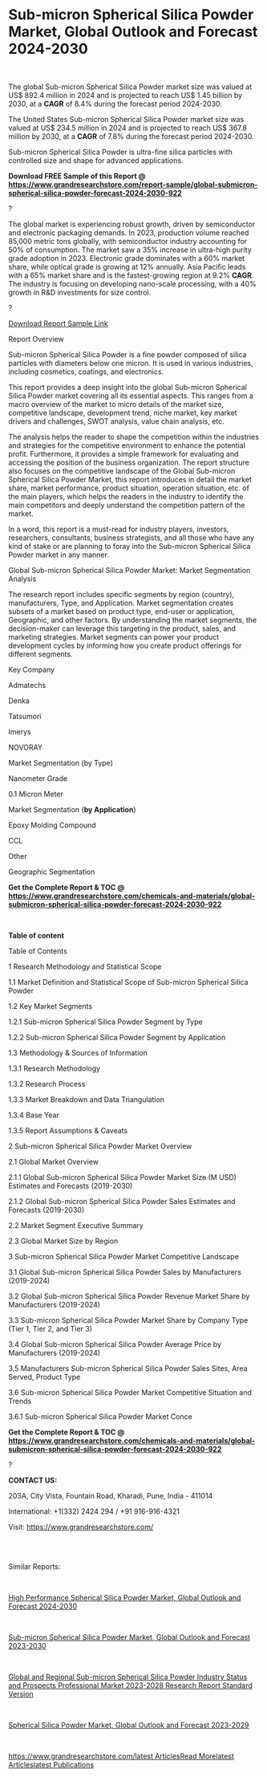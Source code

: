 <h1>Sub-micron Spherical Silica Powder Market, Global Outlook and Forecast 2024-2030</h1><br/><p>The global Sub-micron Spherical Silica Powder market size was valued at US$ 892.4 million in 2024 and is projected to reach US$ 1.45 billion by 2030, at a <strong>CAGR</strong> of 8.4% during the forecast period 2024-2030.</p>
 
 
 
 <p>The United States Sub-micron Spherical Silica Powder market size was valued at US$ 234.5 million in 2024 and is projected to reach US$ 367.8 million by 2030, at a <strong>CAGR</strong> of 7.8% during the forecast period 2024-2030.</p>
 
 
 
 <p>Sub-micron Spherical Silica Powder is ultra-fine silica particles with controlled size and shape for advanced applications.</p>
 
 
 
 <div><b>Download FREE Sample of this Report @ <a href="https://www.grandresearchstore.com/report-sample/global-submicron-spherical-silica-powder-forecast-2024-2030-922">https://www.grandresearchstore.com/report-sample/global-submicron-spherical-silica-powder-forecast-2024-2030-922</a></b></div>
 
 
 
 <p>? </p>
 
 
 
 <p>The global market is experiencing robust growth, driven by semiconductor and electronic packaging demands. In 2023, production volume reached 85,000 metric tons globally, with semiconductor industry accounting for 50% of consumption. The market saw a 35% increase in ultra-high purity grade adoption in 2023. Electronic grade dominates with a 60% market share, while optical grade is growing at 12% annually. Asia Pacific leads with a 65% market share and is the fastest-growing region at 9.2% <strong>CAGR</strong>. The industry is focusing on developing nano-scale processing, with a 40% growth in R&D investments for size control.</p>
 
 
 
 <p>? </p>
 
 
 
 <p><a href="https://www.grandresearchstore.com/mr-admin/report-sample/global-submicron-spherical-silica-powder-forecast-2024-2030-922">Download Report Sample Link</a></p>
 
 
 
 <p>Report Overview</p>
 
 
 
 <p>Sub-micron Spherical Silica Powder is a fine powder composed of silica particles with diameters below one micron. It is used in various industries, including cosmetics, coatings, and electronics.</p>
 
 
 
 <p>This report provides a deep insight into the global Sub-micron Spherical Silica Powder market covering all its essential aspects. This ranges from a macro overview of the market to micro details of the market size, competitive landscape, development trend, niche market, key market drivers and challenges, SWOT analysis, value chain analysis, etc.</p>
 
 
 
 <p>The analysis helps the reader to shape the competition within the industries and strategies for the competitive environment to enhance the potential profit. Furthermore, it provides a simple framework for evaluating and accessing the position of the business organization. The report structure also focuses on the competitive landscape of the Global Sub-micron Spherical Silica Powder Market, this report introduces in detail the market share, market performance, product situation, operation situation, etc. of the main players, which helps the readers in the industry to identify the main competitors and deeply understand the competition pattern of the market.</p>
 
 
 
 <p>In a word, this report is a must-read for industry players, investors, researchers, consultants, business strategists, and all those who have any kind of stake or are planning to foray into the Sub-micron Spherical Silica Powder market in any manner.</p>
 
 
 
 <p>Global Sub-micron Spherical Silica Powder Market: Market Segmentation Analysis</p>
 
 
 
 <p>The research report includes specific segments by region (country), manufacturers, Type, and Application. Market segmentation creates subsets of a market based on product type, end-user or application, Geographic, and other factors. By understanding the market segments, the decision-maker can leverage this targeting in the product, sales, and marketing strategies. Market segments can power your product development cycles by informing how you create product offerings for different segments.</p>
 
 
 
 <p>Key Company</p>
 
 
 
 <p>Admatechs</p>
 
 
 
 <p>Denka</p>
 
 
 
 <p>Tatsumori</p>
 
 
 
 <p>Imerys</p>
 
 
 
 <p>NOVORAY</p>
 
 
 
 <p>Market Segmentation (by Type)</p>
 
 
 
 <p>Nanometer Grade</p>
 
 
 
 <p>0.1 Micron Meter</p>
 
 
 
 <p>Market Segmentation (<strong>by Application</strong>)</p>
 
 
 
 <p>Epoxy Molding Compound</p>
 
 
 
 <p>CCL</p>
 
 
 
 <p>Other</p>
 
 
 
 <p>Geographic Segmentation</p>
 
 
 
 <div><b>Get the Complete Report & TOC @ <a href="https://www.grandresearchstore.com/chemicals-and-materials/global-submicron-spherical-silica-powder-forecast-2024-2030-922">https://www.grandresearchstore.com/chemicals-and-materials/global-submicron-spherical-silica-powder-forecast-2024-2030-922</a></b></div>
 
 
 
 <p><br />
 
 <b>Table of content</b></p>
 
 
 
 <p>Table of Contents<br />
 
 1 Research Methodology and Statistical Scope<br />
 
 1.1 Market Definition and Statistical Scope of Sub-micron Spherical Silica Powder<br />
 
 1.2 Key Market Segments<br />
 
 1.2.1 Sub-micron Spherical Silica Powder Segment by Type<br />
 
 1.2.2 Sub-micron Spherical Silica Powder Segment by Application<br />
 
 1.3 Methodology & Sources of Information<br />
 
 1.3.1 Research Methodology<br />
 
 1.3.2 Research Process<br />
 
 1.3.3 Market Breakdown and Data Triangulation<br />
 
 1.3.4 Base Year<br />
 
 1.3.5 Report Assumptions & Caveats<br />
 
 2 Sub-micron Spherical Silica Powder Market Overview<br />
 
 2.1 Global Market Overview<br />
 
 2.1.1 Global Sub-micron Spherical Silica Powder Market Size (M USD) Estimates and Forecasts (2019-2030)<br />
 
 2.1.2 Global Sub-micron Spherical Silica Powder Sales Estimates and Forecasts (2019-2030)<br />
 
 2.2 Market Segment Executive Summary<br />
 
 2.3 Global Market Size by Region<br />
 
 3 Sub-micron Spherical Silica Powder Market Competitive Landscape<br />
 
 3.1 Global Sub-micron Spherical Silica Powder Sales by Manufacturers (2019-2024)<br />
 
 3.2 Global Sub-micron Spherical Silica Powder Revenue Market Share by Manufacturers (2019-2024)<br />
 
 3.3 Sub-micron Spherical Silica Powder Market Share by Company Type (Tier 1, Tier 2, and Tier 3)<br />
 
 3.4 Global Sub-micron Spherical Silica Powder Average Price by Manufacturers (2019-2024)<br />
 
 3.5 Manufacturers Sub-micron Spherical Silica Powder Sales Sites, Area Served, Product Type<br />
 
 3.6 Sub-micron Spherical Silica Powder Market Competitive Situation and Trends<br />
 
 3.6.1 Sub-micron Spherical Silica Powder Market Conce</p>
 
 
 
 <div><b>Get the Complete Report & TOC @ <a href="https://www.grandresearchstore.com/chemicals-and-materials/global-submicron-spherical-silica-powder-forecast-2024-2030-922">https://www.grandresearchstore.com/chemicals-and-materials/global-submicron-spherical-silica-powder-forecast-2024-2030-922</a></b></div>
 
 
 
 <p>? </p>
 
 
 
 <p><b>CONTACT US:</b><br />
 
 203A, City Vista, Fountain Road, Kharadi, Pune, India - 411014<br />
 
 International: +1(332) 2424 294 / +91 916-916-4321<br />
 
 Visit: <a href="https://www.grandresearchstore.com/">https://www.grandresearchstore.com/</a><br />
 
 <br />
 
 <br />
 
 Similar Reports:<br />
 
 <br />
 
 <a href="https://www.grandresearchstore.com/semiconductor-and-electronics/global-high-performance-spherical-silica-powder-forecast-2024-2030-21">High Performance Spherical Silica Powder Market, Global Outlook and Forecast 2024-2030</a><br />
 
 <br />
 
 <a href="https://www.grandresearchstore.com/chemicals-and-materials/global-submicron-spherical-silica-powder-forecast-2023-2030-728">Sub-micron Spherical Silica Powder Market, Global Outlook and Forecast 2023-2030</a><br />
 
 <br />
 
 <a href="https://www.grandresearchstore.com/chemicals-and-materials/global-regional-submicron-spherical-silica-powder-2023-2028-614">Global and Regional Sub-micron Spherical Silica Powder Industry Status and Prospects Professional Market 2023-2028 Research Report Standard Version</a><br />
 
 <br />
 
 <a href="https://www.grandresearchstore.com/chemicals-and-materials/global-spherical-silica-powder-forecast-2023-2029-614">Spherical Silica Powder Market, Global Outlook and Forecast 2023-2029</a><br />
 
 <br />
 
 <a href="https://gyeongbokgung.com">https://www.grandresearchstore.com/</a><a href="https://hallyeomaritime.com">latest Articles</a><a href="https://jingwansa.com">Read More</a><a href="https://nguoiviet.jp/">latest Articles</a><a href="https://www.intelmarketresearch.com/">latest Publications</a></p>